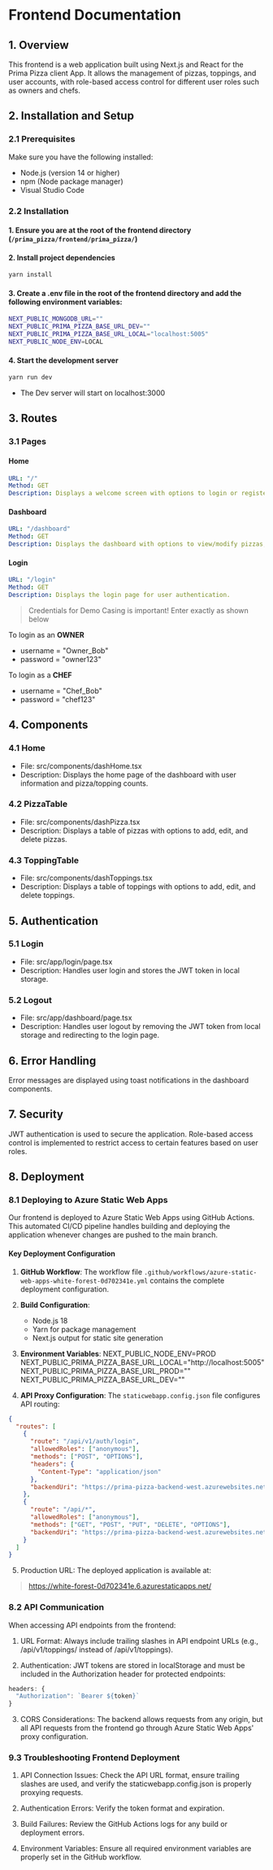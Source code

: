# Frontend Documentation

## 1. Overview
This frontend is a web application built using Next.js and React for the Prima Pizza client App. It allows the management of pizzas, toppings, and user accounts, with role-based access control for different user roles such as owners and chefs.

## 2. Installation and Setup

### 2.1 Prerequisites
Make sure you have the following installed:
- Node.js (version 14 or higher)
- npm (Node package manager)
- Visual Studio Code

### 2.2 Installation

#### 1. Ensure you are at the root of the frontend directory (`/prima_pizza/frontend/prima_pizza/`)

#### 2. Install project dependencies
```bash
yarn install
```

#### 3. Create a .env file in the root of the frontend directory and add the following environment variables:
```bash
NEXT_PUBLIC_MONGODB_URL=""
NEXT_PUBLIC_PRIMA_PIZZA_BASE_URL_DEV=""
NEXT_PUBLIC_PRIMA_PIZZA_BASE_URL_LOCAL="localhost:5005"
NEXT_PUBLIC_NODE_ENV=LOCAL
```

#### 4. Start the development server
```bash
yarn run dev
```

- The Dev server will start on localhost:3000


## 3. Routes

### 3.1 Pages

#### Home 
```yaml
URL: "/"
Method: GET
Description: Displays a welcome screen with options to login or register
```


#### Dashboard
```yaml
URL: "/dashboard"
Method: GET
Description: Displays the dashboard with options to view/modify pizzas, view/modify toppings, and account settings.
```

#### Login 
```yaml
URL: "/login"
Method: GET
Description: Displays the login page for user authentication.
```

> Credentials for Demo
> Casing is important! Enter exactly as shown below

To login as an <b>OWNER</b>
<ul>
  <li>username = "Owner_Bob"
  <li>password = "owner123"
</ul>

To login as a <b>CHEF</b>
<ul>
  <li>username = "Chef_Bob"
  <li>password = "chef123"
</ul>


## 4. Components

### 4.1 Home

<ul>
  <li>File: src/components/dashHome.tsx</li>
  <li>Description: Displays the home page of the dashboard with user information and pizza/topping counts.</li>
</ul>

### 4.2 PizzaTable

<ul>
<li>File: src/components/dashPizza.tsx</li>
<li>Description: Displays a table of pizzas with options to add, edit, and delete pizzas.</li>
</ul>

### 4.3 ToppingTable

<ul>
  <li>File: src/components/dashToppings.tsx</li>
  <li>Description: Displays a table of toppings with options to add, edit, and delete toppings.</li>
</ul>

## 5. Authentication

### 5.1 Login

<ul>
  <li>File: src/app/login/page.tsx</li>
  <li>Description: Handles user login and stores the JWT token in local storage.</li>
</ul>

### 5.2 Logout

<ul>
  <li>File: src/app/dashboard/page.tsx</li>
  <li>Description: Handles user logout by removing the JWT token from local storage and redirecting to the login page.</li>
</ul>


## 6. Error Handling

Error messages are displayed using toast notifications in the dashboard components.

## 7. Security

JWT authentication is used to secure the application.
Role-based access control is implemented to restrict access to certain features based on user roles.

## 8. Deployment

### 8.1 Deploying to Azure Static Web Apps

Our frontend is deployed to Azure Static Web Apps using GitHub Actions. This automated CI/CD pipeline handles building and deploying the application whenever changes are pushed to the main branch.

#### Key Deployment Configuration

1. **GitHub Workflow**: The workflow file `.github/workflows/azure-static-web-apps-white-forest-0d702341e.yml` contains the complete deployment configuration.

2. **Build Configuration**:
   - Node.js 18
   - Yarn for package management
   - Next.js output for static site generation

3. **Environment Variables**:
NEXT_PUBLIC_NODE_ENV=PROD
NEXT_PUBLIC_PRIMA_PIZZA_BASE_URL_LOCAL="http://localhost:5005"
NEXT_PUBLIC_PRIMA_PIZZA_BASE_URL_PROD=""
NEXT_PUBLIC_PRIMA_PIZZA_BASE_URL_DEV=""

4. **API Proxy Configuration**: The `staticwebapp.config.json` file configures API routing:
```json
{
  "routes": [
    {
      "route": "/api/v1/auth/login",
      "allowedRoles": ["anonymous"],
      "methods": ["POST", "OPTIONS"],
      "headers": {
        "Content-Type": "application/json"
      },
      "backendUri": "https://prima-pizza-backend-west.azurewebsites.net/api/v1/auth/login"
    },
    {
      "route": "/api/*",
      "allowedRoles": ["anonymous"],
      "methods": ["GET", "POST", "PUT", "DELETE", "OPTIONS"],
      "backendUri": "https://prima-pizza-backend-west.azurewebsites.net/api/*"
    }
  ]
}
```

5. Production URL: The deployed application is available at:

> https://white-forest-0d702341e.6.azurestaticapps.net/

### 8.2 API Communication

When accessing API endpoints from the frontend:

1. URL Format: Always include trailing slashes in API endpoint URLs (e.g., /api/v1/toppings/ instead of /api/v1/toppings).

2. Authentication: JWT tokens are stored in localStorage and must be included in the Authorization header for protected endpoints:

```js
headers: {
  "Authorization": `Bearer ${token}`
}
```

3. CORS Considerations: The backend allows requests from any origin, but all API requests from the frontend go through Azure Static Web Apps' proxy configuration.


### 9.3 Troubleshooting Frontend Deployment

1. API Connection Issues: Check the API URL format, ensure trailing slashes are used, and verify the staticwebapp.config.json is properly proxying requests.

2. Authentication Errors: Verify the token format and expiration.

3. Build Failures: Review the GitHub Actions logs for any build or deployment errors.

4. Environment Variables: Ensure all required environment variables are properly set in the GitHub workflow.
